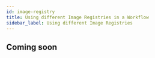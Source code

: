 ```yaml
---
id: image-registry
title: Using different Image Registries in a Workflow
sidebar_label: Using different Image Registries
---
```


## Coming soon